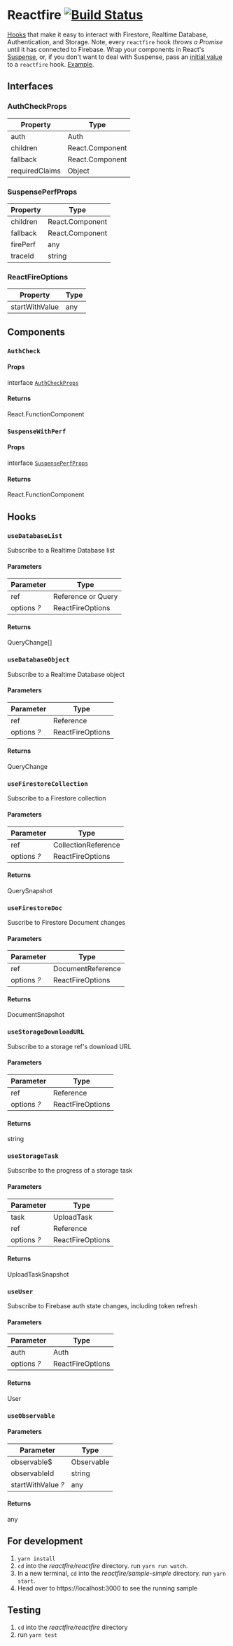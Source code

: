 # Reactfire [![Build Status](https://travis-ci.com/FirebasePrivate/reactfire.svg?token=QezymPzqp8xf4BvzSukf&branch=master)](https://travis-ci.com/FirebasePrivate/reactfire)

[Hooks](https://reactjs.org/docs/hooks-intro.html) that make it easy
to interact with Firestore, Realtime Database, Authentication, and
Storage. Note, every `reactfire` hook _throws a Promise_ until it has
connected to Firebase. Wrap your components in React's
[Suspense](https://reactjs.org/docs/code-splitting.html#suspense),
or, if you don't want to deal with Suspense, pass an
[initial value](/reactfire/index.ts#L10) to a `reactfire` hook.
[Example](/sample-simple/src/Auth.js#L50).

## Interfaces

### AuthCheckProps

| Property       | Type            |
| -------------- | --------------- |
| auth           | Auth            |
| children       | React.Component |
| fallback       | React.Component |
| requiredClaims | Object          |

### SuspensePerfProps

| Property | Type            |
| -------- | --------------- |
| children | React.Component |
| fallback | React.Component |
| firePerf | any             |
| traceId  | string          |

### ReactFireOptions

| Property       | Type |
| -------------- | ---- |
| startWithValue | any  |

## Components

### `AuthCheck`

#### Props

interface [`AuthCheckProps`](#authcheckprops)

#### Returns

React.FunctionComponent

### `SuspenseWithPerf`

#### Props

interface [`SuspensePerfProps`](#suspenseperfprops)

#### Returns

React.FunctionComponent

## Hooks

### `useDatabaseList`

Subscribe to a Realtime Database list

#### Parameters

| Parameter   | Type               |
| ----------- | ------------------ |
| ref         | Reference or Query |
| options _?_ | ReactFireOptions   |

#### Returns

QueryChange[]

### `useDatabaseObject`

Subscribe to a Realtime Database object

#### Parameters

| Parameter   | Type             |
| ----------- | ---------------- |
| ref         | Reference        |
| options _?_ | ReactFireOptions |

#### Returns

QueryChange

### `useFirestoreCollection`

Subscribe to a Firestore collection

#### Parameters

| Parameter   | Type                |
| ----------- | ------------------- |
| ref         | CollectionReference |
| options _?_ | ReactFireOptions    |

#### Returns

QuerySnapshot

### `useFirestoreDoc`

Suscribe to Firestore Document changes

#### Parameters

| Parameter   | Type              |
| ----------- | ----------------- |
| ref         | DocumentReference |
| options _?_ | ReactFireOptions  |

#### Returns

DocumentSnapshot

### `useStorageDownloadURL`

Subscribe to a storage ref's download URL

#### Parameters

| Parameter   | Type             |
| ----------- | ---------------- |
| ref         | Reference        |
| options _?_ | ReactFireOptions |

#### Returns

string

### `useStorageTask`

Subscribe to the progress of a storage task

#### Parameters

| Parameter   | Type             |
| ----------- | ---------------- |
| task        | UploadTask       |
| ref         | Reference        |
| options _?_ | ReactFireOptions |

#### Returns

UploadTaskSnapshot

### `useUser`

Subscribe to Firebase auth state changes, including token refresh

#### Parameters

| Parameter   | Type             |
| ----------- | ---------------- |
| auth        | Auth             |
| options _?_ | ReactFireOptions |

#### Returns

User

### `useObservable`

#### Parameters

| Parameter          | Type       |
| ------------------ | ---------- |
| observable\$       | Observable |
| observableId       | string     |
| startWithValue _?_ | any        |

#### Returns

any

## For development

1. `yarn install`
1. `cd` into the _reactfire/reactfire_ directory. run `yarn run watch`.
1. In a new terminal, `cd` into the _reactfire/sample-simple_ directory. run `yarn start`.
1. Head over to https://localhost:3000 to see the running sample

## Testing

1. `cd` into the _reactfire/reactfire_ directory
1. run `yarn test`
